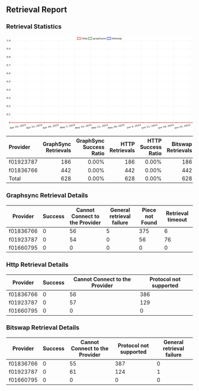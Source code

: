 ## Retrieval Report
### Retrieval Statistics
<img src="https://raw.githubusercontent.com/data-preservation-programs/filplus-checker-assets/main/filecoin-project/filecoin-plus-large-datasets/issues/1166/1687976462698.png"/>

| Provider  | GraphSync Retrievals | GraphSync Success Ratio | HTTP Retrievals | HTTP Success Ratio | Bitswap Retrievals | Bitswap Success Ratio |
| :-------- | -------------------: | ----------------------: | --------------: | -----------------: | -----------------: | --------------------: |
| f01923787 |                  186 |                   0.00% |             186 |              0.00% |                186 |                 0.00% |
| f01836766 |                  442 |                   0.00% |             442 |              0.00% |                442 |                 0.00% |
| Total     |                  628 |                   0.00% |             628 |              0.00% |                628 |                 0.00% |

### Graphsync Retrieval Details
| Provider  | Success | Cannot Connect to the Provider | General retrieval failure | Piece not Found | Retrieval timeout |
| --------- | ------- | ------------------------------ | ------------------------- | --------------- | ----------------- |
| f01836766 | 0       | 56                             | 5                         | 375             | 6                 |
| f01923787 | 0       | 54                             | 0                         | 56              | 76                |
| f01660795 | 0       | 0                              | 0                         | 0               | 0                 |

### Http Retrieval Details
| Provider  | Success | Cannot Connect to the Provider | Protocol not supported |
| --------- | ------- | ------------------------------ | ---------------------- |
| f01836766 | 0       | 56                             | 386                    |
| f01923787 | 0       | 57                             | 129                    |
| f01660795 | 0       | 0                              | 0                      |

### Bitswap Retrieval Details
| Provider  | Success | Cannot Connect to the Provider | Protocol not supported | General retrieval failure |
| --------- | ------- | ------------------------------ | ---------------------- | ------------------------- |
| f01836766 | 0       | 55                             | 387                    | 0                         |
| f01923787 | 0       | 61                             | 124                    | 1                         |
| f01660795 | 0       | 0                              | 0                      | 0                         |
